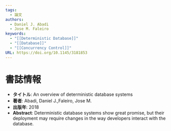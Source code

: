 ```yaml
---
tags:
  - 論文
authors:
  - Daniel J. Abadi
  - Jose M. Faleiro
keywords:
  - "[[Deterministic Database]]"
  - "[[Database]]"
  - "[[Concurrency Control]]"
URL: https://doi.org/10.1145/3181853
---
```


# 書誌情報
- **タイトル**: An overview of deterministic database systems
- **著者**: Abadi, Daniel J.,Faleiro, Jose M.
- **出版年**: 2018
- **Abstract**:
  Deterministic database systems show great promise, but their deployment may require changes in the way developers interact with the database.


